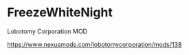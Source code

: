 # FreezeWhiteNight
Lobotomy Corporation MOD

https://www.nexusmods.com/lobotomycorporation/mods/138
